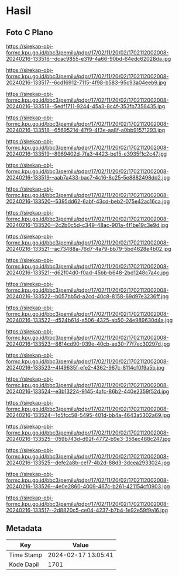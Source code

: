 # Hasil

## Foto C Plano

https://sirekap-obj-formc.kpu.go.id/bbc3/pemilu/pdpr/17/02/11/20/02/1702112002008-20240216-133516--dcac9855-e319-4a66-90bd-64edc62028da.jpg

https://sirekap-obj-formc.kpu.go.id/bbc3/pemilu/pdpr/17/02/11/20/02/1702112002008-20240216-133517--6cd16912-7115-4f98-b583-95c93a04eeb9.jpg

https://sirekap-obj-formc.kpu.go.id/bbc3/pemilu/pdpr/17/02/11/20/02/1702112002008-20240216-133518--5edf1711-9244-45a3-8c4f-353fb7356435.jpg

https://sirekap-obj-formc.kpu.go.id/bbc3/pemilu/pdpr/17/02/11/20/02/1702112002008-20240216-133518--65695214-47f9-4f3e-aa8f-a0bb91571293.jpg

https://sirekap-obj-formc.kpu.go.id/bbc3/pemilu/pdpr/17/02/11/20/02/1702112002008-20240216-133519--8969402d-7fa3-4423-be15-e3935f1c2c47.jpg

https://sirekap-obj-formc.kpu.go.id/bbc3/pemilu/pdpr/17/02/11/20/02/1702112002008-20240216-133519--aab7a433-bac7-4c16-8c25-5e8882498dd2.jpg

https://sirekap-obj-formc.kpu.go.id/bbc3/pemilu/pdpr/17/02/11/20/02/1702112002008-20240216-133520--5395dd62-6abf-43cd-beb2-075e42ac16ca.jpg

https://sirekap-obj-formc.kpu.go.id/bbc3/pemilu/pdpr/17/02/11/20/02/1702112002008-20240216-133520--2c2b0c5d-c349-48ac-901a-4f1be19c3e9d.jpg

https://sirekap-obj-formc.kpu.go.id/bbc3/pemilu/pdpr/17/02/11/20/02/1702112002008-20240216-133521--ac73488a-76d7-4a79-bb79-5bd4628e4b02.jpg

https://sirekap-obj-formc.kpu.go.id/bbc3/pemilu/pdpr/17/02/11/20/02/1702112002008-20240216-133521--d62f04d0-f0ad-45bb-b648-2bd1248c7a4c.jpg

https://sirekap-obj-formc.kpu.go.id/bbc3/pemilu/pdpr/17/02/11/20/02/1702112002008-20240216-133522--b057bb5d-a2cd-40c8-8158-69d97e3236ff.jpg

https://sirekap-obj-formc.kpu.go.id/bbc3/pemilu/pdpr/17/02/11/20/02/1702112002008-20240216-133522--d524b614-a506-4325-ab50-24e989630d4a.jpg

https://sirekap-obj-formc.kpu.go.id/bbc3/pemilu/pdpr/17/02/11/20/02/1702112002008-20240216-133523--8814cd90-039e-40cb-ae30-77f7ec30297d.jpg

https://sirekap-obj-formc.kpu.go.id/bbc3/pemilu/pdpr/17/02/11/20/02/1702112002008-20240216-133523--4f49635f-efe2-4362-967c-8114cf0f9a5b.jpg

https://sirekap-obj-formc.kpu.go.id/bbc3/pemilu/pdpr/17/02/11/20/02/1702112002008-20240216-133524--e3b13224-9145-4afc-86b2-440e2359f52d.jpg

https://sirekap-obj-formc.kpu.go.id/bbc3/pemilu/pdpr/17/02/11/20/02/1702112002008-20240216-133524--1d5fcc58-5495-401d-bb4a-4643a5302a69.jpg

https://sirekap-obj-formc.kpu.go.id/bbc3/pemilu/pdpr/17/02/11/20/02/1702112002008-20240216-133525--059b743d-d92f-4772-b9e3-356ec488c247.jpg

https://sirekap-obj-formc.kpu.go.id/bbc3/pemilu/pdpr/17/02/11/20/02/1702112002008-20240216-133525--defe2a8b-ce17-4b2d-88d3-3dcea2933024.jpg

https://sirekap-obj-formc.kpu.go.id/bbc3/pemilu/pdpr/17/02/11/20/02/1702112002008-20240216-133526--4e0e2860-4009-467c-b261-421154cf0903.jpg

https://sirekap-obj-formc.kpu.go.id/bbc3/pemilu/pdpr/17/02/11/20/02/1702112002008-20240216-133517--2d8820c5-ce04-4237-b7b4-1e92e59f9a16.jpg


## Metadata

| Key        | Value               |
| ---------- | ------------------- |
| Time Stamp | 2024-02-17 13:05:41 |
| Kode Dapil | 1701                |



